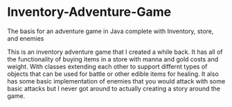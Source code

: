 # Inventory-Adventure-Game
The basis for an adventure game in Java complete with Inventory, store, and enemies

This is an inventory adventure game that I created a while back. It has all of the functionality of buying items in a store with manna and gold costs and weight. With classes extending each other to support differnt types of objects that can be used for battle or other edible items for healing. It also has some basic implementation of enemies that you would attack with some basic attacks but I never got around to actually creating a story around the game.
